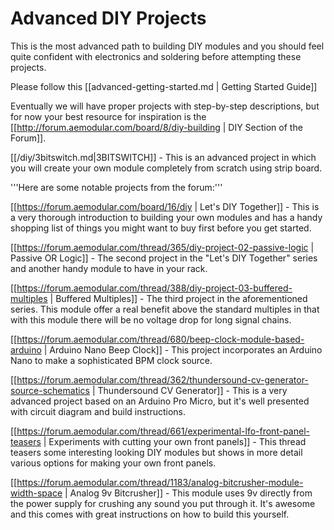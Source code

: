 # Advanced DIY Projects

This is the most advanced path to building DIY modules and you should feel quite confident with electronics and soldering before attempting these projects.

Please follow this [[advanced-getting-started.md | Getting Started Guide]]

Eventually we will have proper projects with step-by-step descriptions, but for now your best resource for inspiration is the [[http://forum.aemodular.com/board/8/diy-building | DIY Section of the Forum]].

[[/diy/3bitswitch.md|3BITSWITCH]] - This is an advanced project in which you will create your own module completely from scratch using strip board.

'''Here are some notable projects from the forum:'''

[[https://forum.aemodular.com/board/16/diy | Let's DIY Together]] - This is a very thorough introduction to building your own modules and has a handy shopping list of things you might want to buy first before you get started.

[[https://forum.aemodular.com/thread/365/diy-project-02-passive-logic | Passive OR Logic]] - The second project in the "Let's DIY Together" series and another handy module to have in your rack.

[[https://forum.aemodular.com/thread/388/diy-project-03-buffered-multiples | Buffered Multiples]] - The third project in the aforementioned series. This module offer a real benefit above the standard multiples in that with this module there will be no voltage drop for long signal chains. 

[[https://forum.aemodular.com/thread/680/beep-clock-module-based-arduino | Arduino Nano Beep Clock]] - This project incorporates an Arduino Nano to make a sophisticated BPM clock source.

[[https://forum.aemodular.com/thread/362/thundersound-cv-generator-source-schematics | Thundersound CV Generator]] - This is a very advanced project based on an Arduino Pro Micro, but it's well presented with circuit diagram and build instructions.

[[https://forum.aemodular.com/thread/661/experimental-lfo-front-panel-teasers | Experiments with cutting your own front panels]] - This thread teasers some interesting looking DIY modules but shows in more detail various options for making your own front panels.

[[https://forum.aemodular.com/thread/1183/analog-bitcrusher-module-width-space | Analog 9v Bitcrusher]] - This module uses 9v directly from the power supply for crushing any sound you put through it. It's awesome and this comes with great instructions on how to build this yourself.